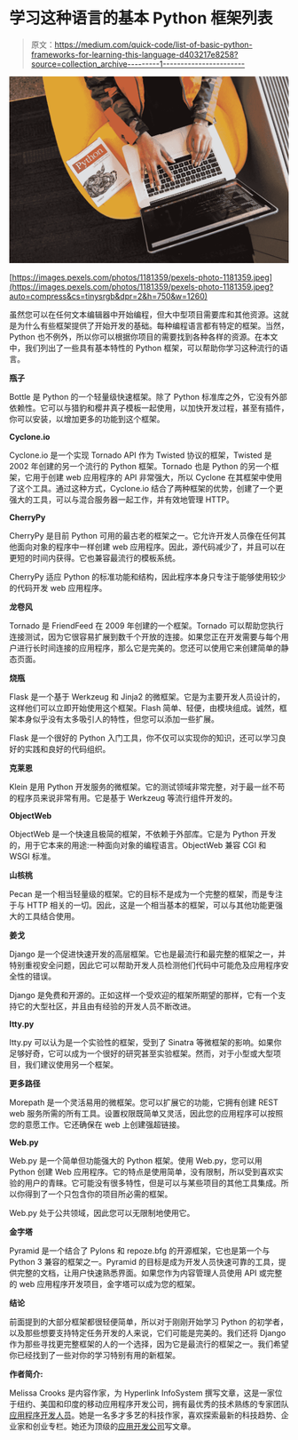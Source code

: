 # 学习这种语言的基本 Python 框架列表

> 原文：<https://medium.com/quick-code/list-of-basic-python-frameworks-for-learning-this-language-d403217e8258?source=collection_archive---------1----------------------->

![](img/21cba2e3eb9cb93df9b994c336a3f0d8.png)

[https://images.pexels.com/photos/1181359/pexels-photo-1181359.jpeg](https://images.pexels.com/photos/1181359/pexels-photo-1181359.jpeg?auto=compress&cs=tinysrgb&dpr=2&h=750&w=1260)

虽然您可以在任何文本编辑器中开始编程，但大中型项目需要库和其他资源。这就是为什么有些框架提供了开始开发的基础。每种编程语言都有特定的框架。当然，Python 也不例外，所以你可以根据你项目的需要找到各种各样的资源。在本文中，我们列出了一些具有基本特性的 Python 框架，可以帮助你学习这种流行的语言。

**瓶子**

Bottle 是 Python 的一个轻量级快速框架。除了 Python 标准库之外，它没有外部依赖性。它可以与猎豹和樱井真子模板一起使用，以加快开发过程，甚至有插件，你可以安装，以增加更多的功能到这个框架。

**Cyclone.io**

Cyclone.io 是一个实现 Tornado API 作为 Twisted 协议的框架，Twisted 是 2002 年创建的另一个流行的 Python 框架。Tornado 也是 Python 的另一个框架，它用于创建 web 应用程序的 API 非常强大，所以 Cyclone 在其框架中使用了这个工具。通过这种方式，Cyclone.io 结合了两种框架的优势，创建了一个更强大的工具，可以与混合服务器一起工作，并有效地管理 HTTP。

**CherryPy**

CherryPy 是目前 Python 可用的最古老的框架之一。它允许开发人员像在任何其他面向对象的程序中一样创建 web 应用程序。因此，源代码减少了，并且可以在更短的时间内获得。它也兼容最流行的模板系统。

CherryPy 适应 Python 的标准功能和结构，因此程序本身只专注于能够使用较少的代码开发 web 应用程序。

**龙卷风**

Tornado 是 FriendFeed 在 2009 年创建的一个框架。Tornado 可以帮助您执行连接测试，因为它很容易扩展到数千个开放的连接。如果您正在开发需要与每个用户进行长时间连接的应用程序，那么它是完美的。您还可以使用它来创建简单的静态页面。

**烧瓶**

Flask 是一个基于 Werkzeug 和 Jinja2 的微框架。它是为主要开发人员设计的，这样他们可以立即开始使用这个框架。Flash 简单、轻便，由模块组成。诚然，框架本身似乎没有太多吸引人的特性，但您可以添加一些扩展。

Flask 是一个很好的 Python 入门工具，你不仅可以实现你的知识，还可以学习良好的实践和良好的代码组织。

**克莱恩**

Klein 是用 Python 开发服务的微框架。它的测试领域非常完整，对于最一丝不苟的程序员来说非常有用。它是基于 Werkzeug 等流行组件开发的。

**ObjectWeb**

ObjectWeb 是一个快速且极简的框架，不依赖于外部库。它是为 Python 开发的，用于它本来的用途:一种面向对象的编程语言。ObjectWeb 兼容 CGI 和 WSGI 标准。

**山核桃**

Pecan 是一个相当轻量级的框架。它的目标不是成为一个完整的框架，而是专注于与 HTTP 相关的一切。因此，这是一个相当基本的框架，可以与其他功能更强大的工具结合使用。

**姜戈**

Django 是一个促进快速开发的高层框架。它也是最流行和最完整的框架之一，并特别重视安全问题，因此它可以帮助开发人员检测他们代码中可能危及应用程序安全性的错误。

Django 是免费和开源的。正如这样一个受欢迎的框架所期望的那样，它有一个支持它的大型社区，并且由有经验的开发人员不断改进。

**Itty.py**

Itty.py 可以认为是一个实验性的框架，受到了 Sinatra 等微框架的影响。如果你足够好奇，它可以成为一个很好的研究甚至实验框架。然而，对于小型或大型项目，我们建议使用另一个框架。

**更多路径**

Morepath 是一个灵活易用的微框架。您可以扩展它的功能，它拥有创建 REST web 服务所需的所有工具。设置权限既简单又灵活，因此您的应用程序可以按照您的意愿工作。它还确保在 web 上创建强超链接。

**Web.py**

Web.py 是一个简单但功能强大的 Python 框架。使用 Web.py，您可以用 Python 创建 Web 应用程序。它的特点是使用简单，没有限制，所以受到喜欢实验的用户的青睐。它可能没有很多特性，但是可以与某些项目的其他工具集成。所以你得到了一个只包含你的项目所必需的框架。

Web.py 处于公共领域，因此您可以无限制地使用它。

**金字塔**

Pyramid 是一个结合了 Pylons 和 repoze.bfg 的开源框架，它也是第一个与 Python 3 兼容的框架之一。Pyramid 的目标是成为开发人员快速可靠的工具，提供完整的文档，让用户快速熟悉界面。如果您作为内容管理人员使用 API 或完整的 web 应用程序开发项目，金字塔可以成为您的框架。

**结论**

前面提到的大部分框架都很轻便简单，所以对于刚刚开始学习 Python 的初学者，以及那些想要支持特定任务开发的人来说，它们可能是完美的。我们还将 Django 作为那些寻找更完整框架的人的一个选择，因为它是最流行的框架之一。我们希望你已经找到了一些对你的学习特别有用的新框架。

**作者简介:**

Melissa Crooks 是内容作家，为 Hyperlink InfoSystem 撰写文章，这是一家位于纽约、美国和印度的移动应用程序开发公司，拥有最优秀的技术熟练的专家团队[应用程序开发人员](https://www.hyperlinkinfosystem.com/android-app-development-india.htm)。她是一名多才多艺的科技作家，喜欢探索最新的科技趋势、企业家和创业专栏。她还为顶级的[应用开发公司](https://topappdevelopmentcompanies.com)写文章。